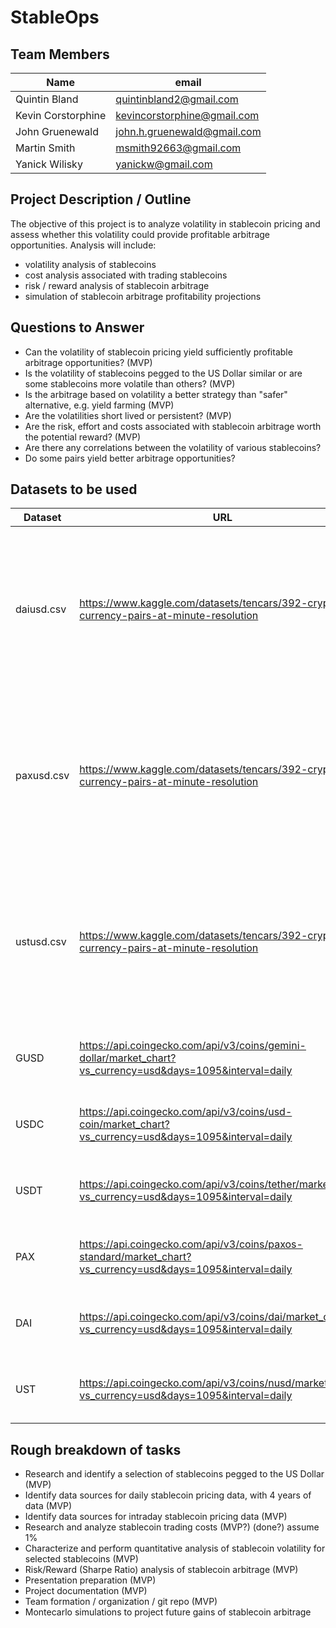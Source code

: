# StableOps

## Team Members

| Name                 | email                       | 
|----------------------|-----------------------------|
| Quintin Bland        | quintinbland2@gmail.com     |
| Kevin Corstorphine   | kevincorstorphine@gmail.com |
| John Gruenewald      | john.h.gruenewald@gmail.com |
| Martin Smith         | msmith92663@gmail.com       |
| Yanick Wilisky       | yanickw@gmail.com           |

## Project Description / Outline
The objective of this project is to analyze volatility in stablecoin pricing and assess whether this volatility could provide profitable arbitrage opportunities.
Analysis will include: 

* volatility analysis of stablecoins
* cost analysis associated with trading stablecoins
* risk / reward analysis of stablecoin arbitrage
* simulation of stablecoin arbitrage profitability projections

## Questions to Answer
* Can the volatility of stablecoin pricing yield sufficiently profitable arbitrage opportunities? (MVP)
* Is the volatility of stablecoins pegged to the US Dollar similar or are some stablecoins more volatile than others? (MVP)
* Is the arbitrage based on volatility a better strategy than "safer" alternative, e.g. yield farming (MVP)
* Are the volatilities short lived or persistent? (MVP)
* Are the risk, effort and costs associated with stablecoin arbitrage worth the potential reward? (MVP)
* Are there any correlations between the volatility of various stablecoins?  
* Do some pairs yield better arbitrage opportunities?

## Datasets to be used

| Dataset | URL         | Description | Size | Records |
|---------|-------------|-------------|------|---------|
| daiusd.csv | https://www.kaggle.com/datasets/tencars/392-crypto-currency-pairs-at-minute-resolution | DAI USD price at 1 minute resolution, from the Kaggle 400+ crypto currency pairs at 1-minute resolution dataset | 13.7 MB | 256,066 |
| paxusd.csv | https://www.kaggle.com/datasets/tencars/392-crypto-currency-pairs-at-minute-resolution | PAX USD price at 1 minute resolution, from the Kaggle 400+ crypto currency pairs at 1-minute resolution dataset | 7.2 MB | 143,564 |
| ustusd.csv | https://www.kaggle.com/datasets/tencars/392-crypto-currency-pairs-at-minute-resolution | UST USD price at 1 minute resolution, from the Kaggle 400+ crypto currency pairs at 1-minute resolution dataset | 13.7 MB | 1,230,255 |
| GUSD | https://api.coingecko.com/api/v3/coins/gemini-dollar/market_chart?vs_currency=usd&days=1095&interval=daily | Daily price for GUSD from coingecko API |  | 1096 |
| USDC | https://api.coingecko.com/api/v3/coins/usd-coin/market_chart?vs_currency=usd&days=1095&interval=daily | Daily price for USDC from coingecko API |  | 1096 |
| USDT | https://api.coingecko.com/api/v3/coins/tether/market_chart?vs_currency=usd&days=1095&interval=daily | Daily price for USDT from coingecko API |  | 1095 | 
| PAX | https://api.coingecko.com/api/v3/coins/paxos-standard/market_chart?vs_currency=usd&days=1095&interval=daily | Daily price for PAX from coingecko API |  | 1096 |
| DAI | https://api.coingecko.com/api/v3/coins/dai/market_chart?vs_currency=usd&days=1095&interval=daily | Daily price for DAI from coingecko API |  | 905 |
| UST | https://api.coingecko.com/api/v3/coins/nusd/market_chart?vs_currency=usd&days=1095&interval=daily | Daily price for UST from coingecko  API|  | 1095 |

## Rough breakdown of tasks
* Research and identify a selection of stablecoins pegged to the US Dollar (MVP)
* Identify data sources for daily stablecoin pricing data, with 4 years of data (MVP)
* Identify data sources for intraday stablecoin pricing data (MVP)
* Research and analyze stablecoin trading costs (MVP?) (done?) assume 1%
* Characterize and perform quantitative analysis of stablecoin volatility for selected stablecoins (MVP)
* Risk/Reward (Sharpe Ratio) analysis of stablecoin arbitrage (MVP)
* Presentation preparation (MVP)
* Project documentation (MVP)
* Team formation / organization / git repo (MVP) 
* Montecarlo simulations to project future gains of stablecoin arbitrage

